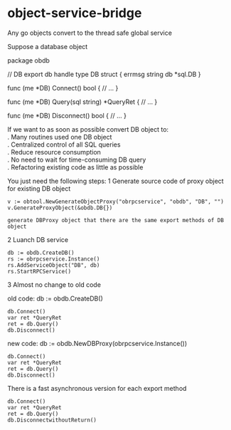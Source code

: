 # object-service-bridge
Any go objects convert to the thread safe global service


Suppose a database object

package obdb

// DB export db handle
type DB struct {
	errmsg string
	db     *sql.DB
}

func (me *DB) Connect() bool {
	// ...
}

func (me *DB) Query(sql string) *QueryRet {
	// ...
}

func (me *DB) Disconnect() bool {
	// ...
}

If we want to as soon as possible convert DB object to:  
. Many routines used one DB object  
. Centralized control of all SQL queries  
. Reduce resource consumption  
. No need to wait for time-consuming DB query  
. Refactoring existing code as little as possible  

You just need the following steps:
1 Generate source code of proxy object for existing DB object

	v := obtool.NewGenerateObjectProxy("obrpcservice", "obdb", "DB", "")
	v.GenerateProxyObject(&obdb.DB{})

	generate DBProxy object that there are the same export methods of DB object
	
2 Luanch DB service
	
	db := obdb.CreateDB()
	rs := obrpcservice.Instance()
	rs.AddServiceObject("DB", db)
	rs.StartRPCService()
	
3 Almost no change to old code

old code:
	db := obdb.CreateDB()
	
	db.Connect()
	var ret *QueryRet
	ret = db.Query()
	db.Disconnect()
	
new code:
	db := obdb.NewDBProxy(obrpcservice.Instance()) 
	
	db.Connect()
	var ret *QueryRet
	ret = db.Query()
	db.Disconnect()		
	
There is a fast asynchronous version for each export method 

	db.Connect()
	var ret *QueryRet
	ret = db.Query()
	db.DisconnectwithoutReturn()
	

